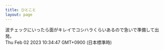 ```yaml
---
title: ひとこと
layout: page
---
```

<div class="box" dt="1675301687914">
  波チェックにいったら面がキレイでコシハラくらいあるので急いで準備して出発。
  <div class="content is-small">Thu Feb 02 2023 10:34:47 GMT+0900 (日本標準時)</div>
</div>